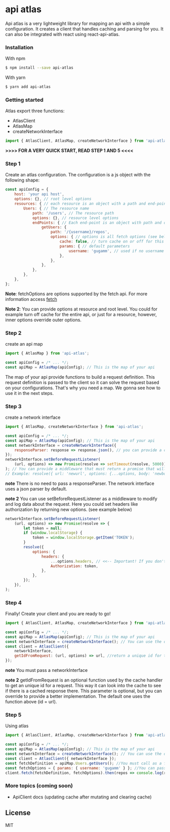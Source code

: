# api atlas

Api atlas is a very lightweight library for mapping an api with a simple configuration. It creates a client that handles caching and parsing for you. It can also be integrated with react using react-api-atlas.

### Installation

With npm
```sh
$ npm install --save api-atlas
```

With yarn
```sh
$ yarn add api-atlas
```

### Getting started

Atlas export three functions:
* AtlasClient
* AtlasMap
* createNetworkInterface

```js
import { AtlasClient, AtlasMap, createNetworkInterface } from 'api-atlas';
```

**>>>> FOR A VERY QUICK START, READ STEP 1 AND 5 <<<<**

### Step 1

Create an atlas configuration. The configuration is a js object with the following shape:
```js
const apiConfig = {
    host: 'your api host', 
    options: {}, // root level options
    resources: { // each resource is an object with a path and end-points
        Users: { // The resource name
            path: '/users', // The resource path
            options: {}, // resource level options
            endPoints: { // Each end-point is an object with path and options (fetchOptions - see below)
                getUsers: {
                    path: '/{username}/repos',
                    options: { // options is all fetch options (see below), plus cache and params (see below)
                        cache: false, // turn cache on or off for this request
                        params: { // default parameters
                            username: 'gugamm', // used if no username is supplied
                        },
                    },
                },
            },
        },
    },
};
```

**Note**: fetchOptions are options supported by the fetch api. For more information access [fetch](https://github.com/github/fetch)

**Note 2**: You can provide options at resource and root level. You could for example turn off cache for the entire api, or  just for a resource, however, inner options override outer options.

### Step 2

create an api map

```js
import { AtlasMap } from 'api-atlas';

const apiConfig = /* ... */;
const apiMap = AtlasMap(apiConfig); // This is the map of your api
```

The map of your api provide functions to build a request definition. This request definition is passed to the client so it can solve the request based on your configurations. That's why you need a map. We gonna see how to use it in the next steps.

### Step 3

create a network interface

```js
import { AtlasMap, createNetworkInterface } from 'api-atlas';

const apiConfig = /* ... */;
const apiMap = AtlasMap(apiConfig); // This is the map of your api
const networkInterface = createNetworkInterface({
    responseParser: response => response.json(), // you can provide a custom parser (optional)
});
networkInterface.setBeforeRequestListener(
    (url, options) => new Promise(resolve => setTimeout(resolve, 5000)),
); // You can provide a middleware that must return a promise that will resolve. You can override the url and the options by resolving with a object of { url, options }.
// Example: resolve({ url: 'newurl', options: {...options, body: 'newbody' } });
```

**note** There is no need to pass a responseParser. The network interface uses a json parser by default.

**note 2** You can use setBeforeRequestListener as a middleware to modify and log data about the request. Here you could set headers like authorization by returning new options. (see example below)

```js
networkInterface.setBeforeRequestListener(
    (url, options) => new Promise(resolve => {
        let token = null;
        if (window.localStorage) {
            token = window.localStorage.getItem('TOKEN');
        }
        resolve({ 
            options: {
                headers: {
                    ...options.headers, // <<-- Important! If you don't do this, other headers can be lost.
                    Authorization: token,
                },
            },
        });
    }),
);
```

### Step 4

Finally! Create your client and you are ready to go!

```js
import { AtlasClient, AtlasMap, createNetworkInterface } from 'api-atlas';

const apiConfig = /* ... */;
const apiMap = AtlasMap(apiConfig); // This is the map of your api
const networkInterface = createNetworkInterface(); // You can use the default constructor
const client = AtlasClient({
    networkInterface,
    getIdFromRequest: (url, options) => url, //return a unique id for the request
});
```

**note** You must pass a networkInterface

**note 2** getIdFromRequest is an optional function used by the cache handler to get an unique id for a request. This way it can look into the cache to see if there is a cached response there. This parameter is optional, but you can override to provide a better implementation. The default one uses the function above (id = url).

### Step 5

Using atlas

```js
import { AtlasClient, AtlasMap, createNetworkInterface } from 'api-atlas';

const apiConfig = /* ... */;
const apiMap = AtlasMap(apiConfig); // This is the map of your api
const networkInterface = createNetworkInterface(); // You can use the default constructor
const client = AtlasClient({ networkInterface });
const fetchDefinition = apiMap.Users.getUsers(); //You must call as a function so it return the fetch definition
const fetchOptions = { params: { username: 'gugamm' } }; //You can pass options
client.fetch(fetchDefinition, fetchOptions).then(repos => console.log(repos)); //yay!!
```

### More topics (coming soon)

* ApiClient docs (updating cache after mutating and clearing cache)

License
----

MIT
